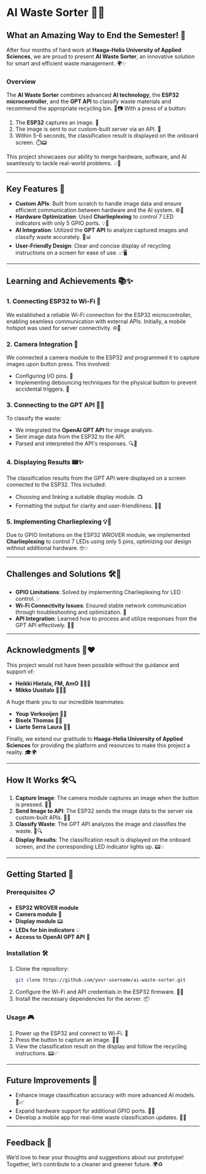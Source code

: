 # AI Waste Sorter 🚮✨

## What an Amazing Way to End the Semester! 🌟

After four months of hard work at **Haaga-Helia University of Applied Sciences**, we are proud to present **AI Waste Sorter**, an innovative solution for smart and efficient waste management. 🌍✨

### Overview
The **AI Waste Sorter** combines advanced **AI technology**, the **ESP32 microcontroller**, and the **GPT API** to classify waste materials and recommend the appropriate recycling bin. 🧠📷 With a press of a button:

1. The **ESP32** captures an image. 📸
2. The image is sent to our custom-built server via an API. 🔗
3. Within 5-6 seconds, the classification result is displayed on the onboard screen. ⏱️📟

This project showcases our ability to merge hardware, software, and AI seamlessly to tackle real-world problems. 💡💪

---

## Key Features 🚀

- **Custom APIs**: Built from scratch to handle image data and ensure efficient communication between hardware and the AI system. ⚙️📡
- **Hardware Optimization**: Used **Charlieplexing** to control 7 LED indicators with only 5 GPIO ports. 💡🔌
- **AI Integration**: Utilized the **GPT API** to analyze captured images and classify waste accurately. 🧠📊
- **User-Friendly Design**: Clear and concise display of recycling instructions on a screen for ease of use. ✅🖥️

---

## Learning and Achievements 📚✨

### 1. Connecting ESP32 to Wi-Fi 📶
We established a reliable Wi-Fi connection for the ESP32 microcontroller, enabling seamless communication with external APIs. Initially, a mobile hotspot was used for server connectivity. 🌐📡

### 2. Camera Integration 📸
We connected a camera module to the ESP32 and programmed it to capture images upon button press. This involved:
- Configuring I/O pins. 🔧
- Implementing debouncing techniques for the physical button to prevent accidental triggers. 🔘

### 3. Connecting to the GPT API 🧠🔗
To classify the waste:
- We integrated the **OpenAI GPT API** for image analysis.
- Sent image data from the ESP32 to the API.
- Parsed and interpreted the API's responses. 🔍📩

### 4. Displaying Results 📟✨
The classification results from the GPT API were displayed on a screen connected to the ESP32. This included:
- Choosing and linking a suitable display module. 📺
- Formatting the output for clarity and user-friendliness. 📝✅

### 5. Implementing Charlieplexing 💡🔌
Due to GPIO limitations on the ESP32 WROVER module, we implemented **Charlieplexing** to control 7 LEDs using only 5 pins, optimizing our design without additional hardware. 🤓✨

---

## Challenges and Solutions 🛠️🌟
- **GPIO Limitations**: Solved by implementing Charlieplexing for LED control. 💡
- **Wi-Fi Connectivity Issues**: Ensured stable network communication through troubleshooting and optimization. 📶
- **API Integration**: Learned how to process and utilize responses from the GPT API effectively. 🧠📩

---

## Acknowledgments 🙌❤️
This project would not have been possible without the guidance and support of:

- **Heikki Hietala, FM, AmO** 🧑‍🏫✨
- **Mikko Uusitalo** 👨‍🏫✨

A huge thank you to our incredible teammates:

- **Youp Verkooijen** 👨‍💻
- **Biselx Thomas** 👨‍💻
- **Liarte Serra Laura** 👩‍💻

Finally, we extend our gratitude to **Haaga-Helia University of Applied Sciences** for providing the platform and resources to make this project a reality. 🎓🌍

---

## How It Works 🛠️🔍
1. **Capture Image**: The camera module captures an image when the button is pressed. 📸🔘
2. **Send Image to API**: The ESP32 sends the image data to the server via custom-built APIs. 🔗📡
3. **Classify Waste**: The GPT API analyzes the image and classifies the waste. 🧠🔍
4. **Display Results**: The classification result is displayed on the onboard screen, and the corresponding LED indicator lights up. 📟💡

---

## Getting Started 🚀

### Prerequisites 📋
- **ESP32 WROVER module**
- **Camera module** 📸
- **Display module** 📟
- **LEDs for bin indicators** 💡
- **Access to OpenAI GPT API** 🧠

### Installation 🛠️
1. Clone the repository:
   ```bash
   git clone https://github.com/your-username/ai-waste-sorter.git
   ```
2. Configure the Wi-Fi and API credentials in the ESP32 firmware. 📄🔐
3. Install the necessary dependencies for the server. 📦

### Usage 🎮
1. Power up the ESP32 and connect to Wi-Fi. 📶
2. Press the button to capture an image. 🔘📸
3. View the classification result on the display and follow the recycling instructions. 📟✅

---

## Future Improvements 🌟
- Enhance image classification accuracy with more advanced AI models. 🧠📈
- Expand hardware support for additional GPIO ports. 🔧🔌
- Develop a mobile app for real-time waste classification updates. 📱✨

---

## Feedback 💬
We’d love to hear your thoughts and suggestions about our prototype! Together, let’s contribute to a cleaner and greener future. 🌍♻️
